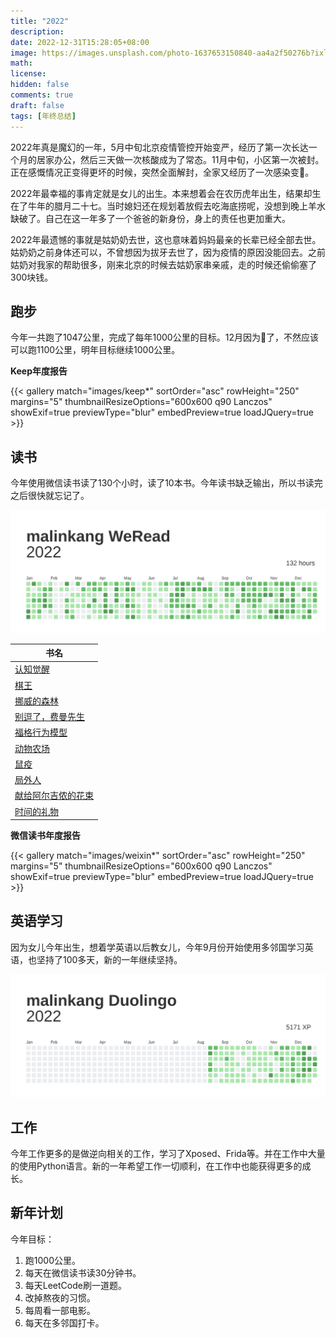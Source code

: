 ```yaml
---
title: "2022"
description: 
date: 2022-12-31T15:28:05+08:00
image: https://images.unsplash.com/photo-1637653150840-aa4a2f50276b?ixlib=rb-4.0.3&ixid=MnwxMjA3fDB8MHxwaG90by1wYWdlfHx8fGVufDB8fHx8&auto=format&fit=crop&w=2070&q=80
math: 
license: 
hidden: false
comments: true
draft: false
tags: [年终总结]
---
```


2022年真是魔幻的一年，5月中旬北京疫情管控开始变严，经历了第一次长达一个月的居家办公，然后三天做一次核酸成为了常态。11月中旬，小区第一次被封。正在感慨情况正变得更坏的时候，突然全面解封，全家又经历了一次感染变🐑。

2022年最幸福的事肯定就是女儿的出生。本来想着会在农历虎年出生，结果却生在了牛年的腊月二十七。当时媳妇还在规划着放假去吃海底捞呢，没想到晚上羊水缺破了。自己在这一年多了一个爸爸的新身份，身上的责任也更加重大。

2022年最遗憾的事就是姑奶奶去世，这也意味着妈妈最亲的长辈已经全部去世。姑奶奶之前身体还可以，不曾想因为拔牙去世了，因为疫情的原因没能回去。之前姑奶对我家的帮助很多，刚来北京的时候去姑奶家串亲戚，走的时候还偷偷塞了300块钱。

## 跑步

今年一共跑了1047公里，完成了每年1000公里的目标。12月因为🐑了，不然应该可以跑1100公里，明年目标继续1000公里。

**Keep年度报告**

{{< gallery match="images/keep*" sortOrder="asc" rowHeight="250" margins="5" thumbnailResizeOptions="600x600 q90 Lanczos" showExif=true previewType="blur" embedPreview=true loadJQuery=true >}}

## 读书

今年使用微信读书读了130个小时，读了10本书。今年读书缺乏输出，所以书读完之后很快就忘记了。

![](images/weread.svg)

| 书名                                                         |
| ------------------------------------------------------------ |
| [认知觉醒](https://book.douban.com/subject/35193035/)        |
| [棋王](https://book.douban.com/subject/30330181/)            |
| [挪威的森林](https://book.douban.com/subject/27200257/)      |
| [别逗了，费曼先生](https://book.douban.com/subject/19989296/) |
| [福格行为模型](https://book.douban.com/subject/35594496/)    |
| [动物农场](https://book.douban.com/subject/4908879/)         |
| [鼠疫](https://book.douban.com/subject/30134903/)            |
| [局外人](https://book.douban.com/subject/30468519/)          |
| [献给阿尔吉侬的花束](https://book.douban.com/subject/35989392/) |
| [时间的礼物](https://book.douban.com/subject/30390651/)      |

**微信读书年度报告**

{{< gallery match="images/weixin*" sortOrder="asc" rowHeight="250" margins="5" thumbnailResizeOptions="600x600 q90 Lanczos" showExif=true previewType="blur" embedPreview=true loadJQuery=true >}}

## 英语学习

因为女儿今年出生，想着学英语以后教女儿，今年9月份开始使用多邻国学习英语，也坚持了100多天，新的一年继续坚持。

![](images/duolingo.svg)


## 工作

今年工作更多的是做逆向相关的工作，学习了Xposed、Frida等。并在工作中大量的使用Python语言。新的一年希望工作一切顺利，在工作中也能获得更多的成长。

## 新年计划

今年目标：
1. 跑1000公里。
2. 每天在微信读书读30分钟书。
3. 每天LeetCode刷一道题。
4. 改掉熬夜的习惯。
5. 每周看一部电影。
6. 每天在多邻国打卡。




